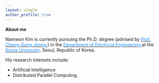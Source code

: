 ```yaml
---
layout: single
author_profile: true
---
```


**About me**

Namwon Kim is currently pursuing the Ph.D. degree (advised by [<font color='dodgerblue'> Prof. Chang-Sung Jeong </font>](https://koreauniv.pure.elsevier.com/en/persons/chang-sung-jeong)) in the [<font color='dodgerblue'> Department of Electrical Engineering </font>](https://ee.korea.ac.kr/eng/main/main.html) at the [<font color='dodgerblue'> Korea University</font>](https://www.korea.edu/), Seoul, Republic of Korea.


His research interests include:
- Artificial Intelligence
- Distributed Parallel Computing.
  
  
  
  
<script type="text/javascript" id="clustrmaps" src="//cdn.clustrmaps.com/map_v2.js?cl=2d78ad&w=500&t=tt&d=9n7XmY2J_uslkPyd-OJqi7ZPT-U-vdL-bqFJ1LKAZEI&co=ffffff&ct=000000"></script>

